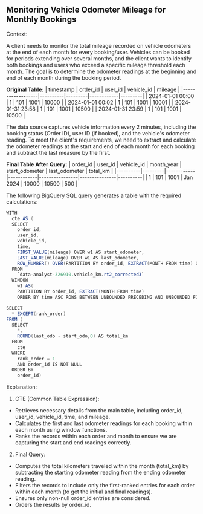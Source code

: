 ## Monitoring Vehicle Odometer Mileage for Monthly Bookings

Context:

A client needs to monitor the total mileage recorded on vehicle odometers at the end of each month for every booking/user. Vehicles can be booked for periods extending over several months, and the client wants to identify both bookings and users who exceed a specific mileage threshold each month. The goal is to determine the odometer readings at the beginning and end of each month during the booking period.

**Original Table:**
| timestamp        | order_id | user_id | vehicle_id | mileage |
|------------------|----------|---------|------------|---------|
| 2024-01-01 00:00 | 1        | 101     | 1001       | 10000   |
| 2024-01-01 00:02 | 1        | 101     | 1001       | 10001   |
| 2024-01-31 23:58 | 1        | 101     | 1001       | 10500   |
| 2024-01-31 23:59 | 1        | 101     | 1001       | 10500   |


The data source captures vehicle information every 2 minutes, including the booking status (Order ID), user ID (if booked), and the vehicle's odometer reading. To meet the client's requirements, we need to extract and calculate the odometer readings at the start and end of each month for each booking and subtract the last measure by the first.

**Final Table After Query:**
| order_id | user_id | vehicle_id | month_year | start_odometer | last_odometer | total_km |
|----------|---------|------------|------------|----------------|---------------|----------|
| 1        | 101     | 1001       | Jan 2024   | 10000          | 10500         | 500      |

The following BigQuery SQL query generates a table with the required calculations:

```java
WITH 
  cte AS (
  SELECT    
    order_id,
    user_id,
    vehicle_id,
    time,
    FIRST_VALUE(mileage) OVER w1 AS start_odometer,
    LAST_VALUE(mileage) OVER w1 AS last_odometer,
    ROW_NUMBER() OVER(PARTITION BY order_id, EXTRACT(MONTH FROM time) ORDER BY time ASC) AS rank_order
  FROM
    `data-analyst-326910.vehicle_km.rt2_corrected3`  
  WINDOW
    w1 AS(
    PARTITION BY order_id, EXTRACT(MONTH FROM time)
    ORDER BY time ASC ROWS BETWEEN UNBOUNDED PRECEDING AND UNBOUNDED FOLLOWING) )

SELECT
  * EXCEPT(rank_order)
FROM (
  SELECT
    *,
    ROUND(last_odo - start_odo,0) AS total_km
  FROM
    cte
  WHERE
    rank_order = 1
    AND order_id IS NOT NULL
  ORDER BY
    order_id)

```

Explanation:

1. CTE (Common Table Expression):

* Retrieves necessary details from the main table, including order\_id, user\_id, vehicle\_id, time, and mileage.  
* Calculates the first and last odometer readings for each booking within each month using window functions.  
* Ranks the records within each order and month to ensure we are capturing the start and end readings correctly.


2. Final Query:

* Computes the total kilometers traveled within the month (total\_km) by subtracting the starting odometer reading from the ending odometer reading.  
* Filters the records to include only the first-ranked entries for each order within each month (to get the initial and final readings).  
* Ensures only non-null order\_id entries are considered.  
* Orders the results by order\_id.


